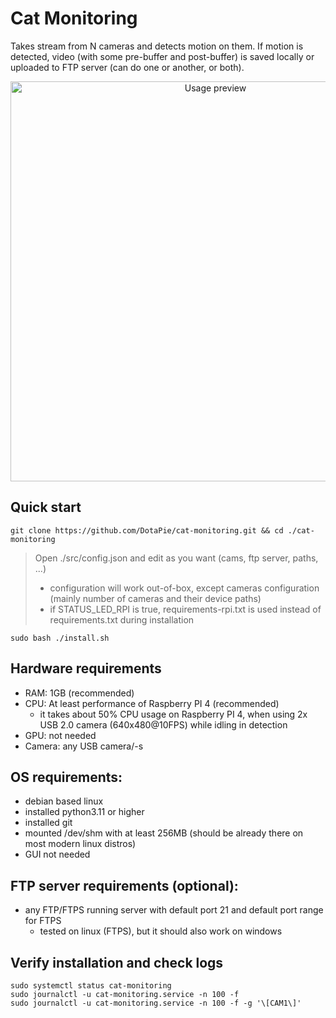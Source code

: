 # Cat Monitoring
Takes stream from N cameras and detects motion on them. If motion is detected, video (with some pre-buffer and post-buffer) is saved locally or uploaded to FTP server (can do one or another, or both).
<p align="center">
  <img src="https://github.com/DotaPie/cat-monitoring/blob/main/cat.gif" width="640" alt="Usage preview">
</p>

## Quick start
```
git clone https://github.com/DotaPie/cat-monitoring.git && cd ./cat-monitoring
```
>Open ./src/config.json and edit as you want (cams, ftp server, paths, ...)
>- configuration will work out-of-box, except cameras configuration (mainly number of cameras and their device paths)
>- if STATUS_LED_RPI is true, requirements-rpi.txt is used instead of requirements.txt during installation
```
sudo bash ./install.sh
```

## Hardware requirements
- RAM: 1GB (recommended)
- CPU: At least performance of Raspberry PI 4 (recommended) 
    - it takes about 50% CPU usage on Raspberry PI 4, when using 2x USB 2.0 camera (640x480@10FPS) while idling in detection
- GPU: not needed
- Camera: any USB camera/-s

## OS requirements: 
- debian based linux
- installed python3.11 or higher
- installed git
- mounted /dev/shm with at least 256MB (should be already there on most modern linux distros)
- GUI not needed

## FTP server requirements (optional):
- any FTP/FTPS running server with default port 21 and default port range for FTPS
    - tested on linux (FTPS), but it should also work on windows

## Verify installation and check logs
```
sudo systemctl status cat-monitoring
sudo journalctl -u cat-monitoring.service -n 100 -f 
sudo journalctl -u cat-monitoring.service -n 100 -f -g '\[CAM1\]'
```
